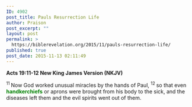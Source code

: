 ```yaml
---
ID: 4902
post_title: Pauls Resurrection Life
author: Praison
post_excerpt: ""
layout: post
permalink: >
  https://biblerevelation.org/2015/11/pauls-resurrection-life/
published: true
post_date: 2015-11-13 02:11:49
---
```

<p class="passage-display"><strong><span class="passage-display-bcv">Acts 19:11-12
</span><span class="passage-display-version">New King James Version (NKJV)</span></strong></p>
<span class="text Acts-19-11"><sup class="versenum">11 </sup>Now God worked unusual miracles by the hands of Paul, </span><span id="en-NKJV-27598" class="text Acts-19-12"><sup class="versenum">12 </sup>so that even <span style="color: #008000;"><strong>handkerchiefs</strong></span> or aprons were brought from his body to the sick, and the diseases left them and the evil spirits went out of them.</span>